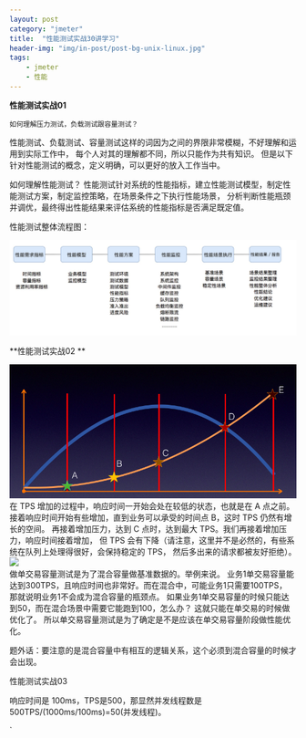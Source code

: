 ```yaml
---
layout: post
category: "jmeter"
title:  "性能测试实战30讲学习"
header-img: "img/in-post/post-bg-unix-linux.jpg"
tags:
    - jmeter
    - 性能
---
```

**性能测试实战01**


`如何理解压力测试，负载测试跟容量测试？`

性能测试、负载测试、容量测试这样的词因为之间的界限非常模糊，不好理解和运用到实际工作中，
每个人对其的理解都不同，所以只能作为共有知识。
但是以下针对性能测试的概念，定义明确，可以更好的放入工作当中。

如何理解性能测试？
性能测试针对系统的性能指标，建立性能测试模型，制定性能测试方案，制定监控策略，在场景条件之下执行性能场景，
分析判断性能瓶颈并调优，最终得出性能结果来评估系统的性能指标是否满足既定值。

性能测试整体流程图：
<div style="align: left">
 <img src="/img/in-post/xingneng/性能整个过程的指标.jpg"/>
</div> 

**性能测试实战02
**

<div style="align: left">
 <img src="/img/in-post/xingneng/tps与响应时间.png"/>
</div>
在 TPS 增加的过程中，响应时间一开始会处在较低的状态，也就是在 A 点之前。
接着响应时间开始有些增加，直到业务可以承受的时间点 B，这时 TPS 仍然有增长的空间。
再接着增加压力，达到 C 点时，达到最大 TPS。我们再接着增加压力，响应时间接着增加，
但 TPS 会有下降（请注意，这里并不是必然的，有些系统在队列上处理得很好，会保持稳定的 TPS，
然后多出来的请求都被友好拒绝）。


<div style="align: left">
 <img src="/img/in-post/xingneng/场景.jpg"/>
</div>
做单交易容量测试是为了混合容量做基准数据的。举例来说。
业务1单交易容量能达到300TPS，且响应时间也非常好。而在混合中，可能业务1只需要100TPS，
那就说明业务1不会成为混合容量的瓶颈点。
如果业务1单交易容量的时候只能达到50，而在混合场景中需要它能跑到100，怎么办？
这就只能在单交易的时候做优化了。
所以单交易容量测试是为了确定是不是应该在单交易容量阶段做性能优化。

题外话：要注意的是混合容量中有相互的逻辑关系，这个必须到混合容量的时候才会出现。

性能测试实战03

响应时间是 100ms，TPS是500，那显然并发线程数是 500TPS/(1000ms/100ms)=50(并发线程)。
  




`